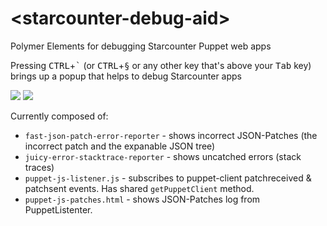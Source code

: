 # &lt;starcounter-debug-aid&gt;

Polymer Elements for debugging Starcounter Puppet web apps

Pressing <kbd>CTRL</kbd>+<kbd>&#96;</kbd> (or <kbd>CTRL</kbd>+<kbd>§</kbd> or any other key that's above your <kbd>Tab</kbd> key) brings up a popup that helps to debug Starcounter apps

<img src="https://rawgit.com/StarcounterSamples/starcounter-debug-aid/master/keyboard.svg">

<img src="https://raw.githubusercontent.com/StarcounterSamples/starcounter-debug-aid/master/screenshot.png">

Currently composed of:

- `fast-json-patch-error-reporter` - shows incorrect JSON-Patches (the incorrect patch and the expanable JSON tree)
- `juicy-error-stacktrace-reporter` - shows uncatched errors (stack traces)
- `puppet-js-listener.js` - subscribes to puppet-client patchreceived & patchsent events. Has shared `getPuppetClient` method.
- `puppet-js-patches.html` - shows JSON-Patches log from PuppetListenter.
